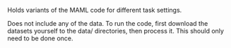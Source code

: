 Holds variants of the MAML code for different task settings.

Does not include any of the data. To run the code, first download the datasets
yourself to the data/ directories, then process it. This should only need to be
done once.
